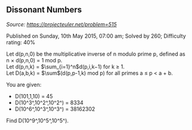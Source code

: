 Dissonant Numbers
-----------------

*Source: https://projecteuler.net/problem=515*

Published on Sunday, 10th May 2015, 07:00 am; Solved by 260; Difficulty
rating: 40%

Let d(p,n,0) be the multiplicative inverse of n modulo prime p, defined
as n × d(p,n,0) = 1 mod p.\
 Let d(p,n,k) = \$\\sum\_{i=1}\^n\$d(p,i,k−1) for k ≥ 1.\
 Let D(a,b,k) = \$\\sum\$(d(p,p-1,k) mod p) for all primes
a ≤ p \< a + b.

You are given:

-   D(101,1,10) = 45
-   D(10^3^,10^2^,10^2^) = 8334
-   D(10^6^,10^3^,10^3^) = 38162302

Find D(10^9^,10^5^,10^5^).

